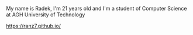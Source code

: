 My name is Radek, I'm 21 years old and I'm a student of Computer Science at AGH University of Technology

https://ranz7.github.io/
